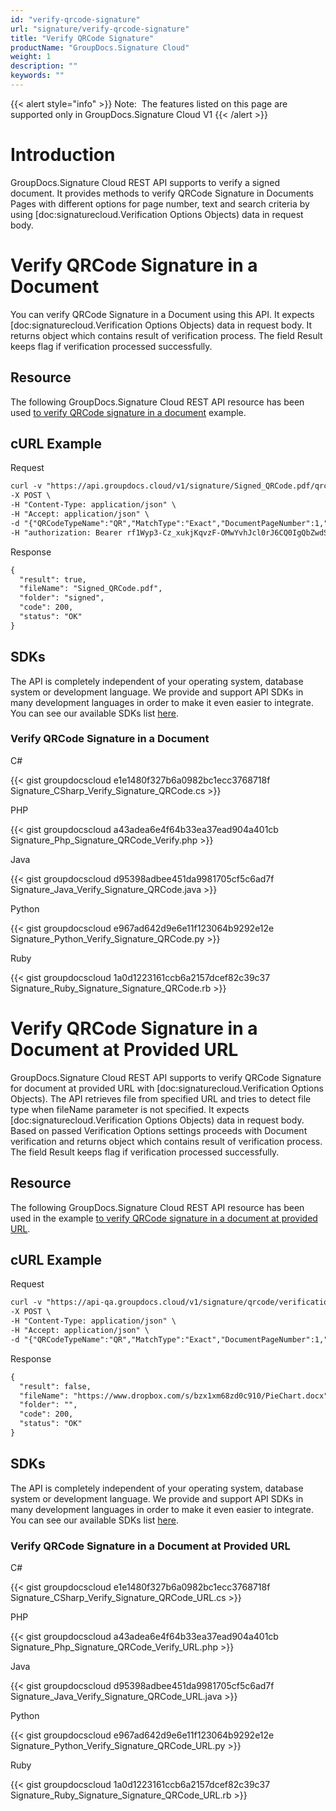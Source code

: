 ```yaml
---
id: "verify-qrcode-signature"
url: "signature/verify-qrcode-signature"
title: "Verify QRCode Signature"
productName: "GroupDocs.Signature Cloud"
weight: 1
description: ""
keywords: ""
---
```


{{< alert style="info" >}}
Note:  The features listed on this page are supported only in GroupDocs.Signature Cloud V1
{{< /alert >}}










# Introduction #

GroupDocs.Signature Cloud REST API supports to verify a signed document. It provides methods to verify QRCode Signature in Documents Pages with different options for page number, text and search criteria by using [doc:signaturecloud.Verification Options Objects) data in request body.

# Verify QRCode Signature in a Document #

You can verify QRCode Signature in a Document using this API. It expects [doc:signaturecloud.Verification Options Objects) data in request body. It returns object which contains result of verification process. The field Result keeps flag if verification processed successfully.

## Resource ##

The following GroupDocs.Signature Cloud REST API resource has been used [to verify QRCode signature in a document](https://apireference.groupdocs.cloud/signature/#!/Verification/PostVerificationQRCode) example.

## cURL Example ##





 Request

```html 
curl -v "https://api.groupdocs.cloud/v1/signature/Signed_QRCode.pdf/qrcode/verification?Folder#signed" \
-X POST \
-H "Content-Type: application/json" \
-H "Accept: application/json" \
-d "{"QRCodeTypeName":"QR","MatchType":"Exact","DocumentPageNumber":1,"Text": "1234567890","VerifyAllPages":false,"OptionsType":"PdfVerifyQRCodeOptionsData"}" \
-H "authorization: Bearer rf1Wyp3-Cz_xukjKqvzF-OMwYvhJcl0rJ6CQ0IgQbZwdSGTKYJziBpGNeDdzGSwwXgsRLCCfPLhHJBKPv8dzqX3tGA8n8SA4tXhLdnGh-hws2gQgmCWEjF0RpzEdJA6jh6tGZyOSAa2GlTrLhuflBwjMB5-dc8JwRmI-ssOiXkO3fSRxnwWuWih24Co8-n8elsun4HxZVMqCzXepAiXBV9UBeUktV_PLclri_lTJEnDzoJRzfRyDigjb2-luODo9aX8DFseboggoCIMKDoyLPSVHnFXgs5EWV2aQ_DgRm_D6UPn2T1Gn7OAIe-T8aA7ypDCoR-wuTJdB8o7T0f2I8K-8FrXCy2Sgb8B5QPpAOcLdiBBqFxRdk8f2c67J-rSbm2WUPWK65pbLa8NGHHdIRKuiI87NmphWuKc39a_zcgEg4MnHSlDeephmStnLS8OayQObNdLQBYAmoeQeVpZRy9t9bcU"
 ```




 Response

```html 
{
  "result": true,
  "fileName": "Signed_QRCode.pdf",
  "folder": "signed",
  "code": 200,
  "status": "OK"
}
 ```






## SDKs ##

The API is completely independent of your operating system, database system or development language. We provide and support API SDKs in many development languages in order to make it even easier to integrate. You can see our available SDKs list [here](https://github.com/groupdocs-signature-cloud).

### Verify QRCode Signature in a Document ###





 C#




{{< gist groupdocscloud e1e1480f327b6a0982bc1ecc3768718f Signature_CSharp_Verify_Signature_QRCode.cs >}}







 PHP




{{< gist groupdocscloud a43adea6e4f64b33ea37ead904a401cb Signature_Php_Signature_QRCode_Verify.php >}}







 Java




{{< gist groupdocscloud d95398adbee451da9981705cf5c6ad7f Signature_Java_Verify_Signature_QRCode.java >}}







 Python




{{< gist groupdocscloud e967ad642d9e6e11f123064b9292e12e Signature_Python_Verify_Signature_QRCode.py >}}







 Ruby




{{< gist groupdocscloud 1a0d1223161ccb6a2157dcef82c39c37 Signature_Ruby_Signature_Signature_QRCode.rb >}}









# Verify QRCode Signature in a Document at Provided URL #

GroupDocs.Signature Cloud REST API supports to verify QRCode Signature for document at provided URL with [doc:signaturecloud.Verification Options Objects). The API retrieves file from specified URL and tries to detect file type when fileName parameter is not specified. It expects [doc:signaturecloud.Verification Options Objects)  data in request body. Based on passed Verification Options settings proceeds with Document verification and returns object which contains result of verification process. The field Result keeps flag if verification processed successfully.

## Resource ##

The following GroupDocs.Signature Cloud REST API resource has been used in the example [to verify QRCode signature in a document at provided URL](https://apireference.groupdocs.cloud/signature/#!/Verification/PostVerificationQRCodeFromUrl).

## cURL Example ##





 Request

```html 
curl -v "https://api-qa.groupdocs.cloud/v1/signature/qrcode/verification?url#https%3A%2F%2Fwww.dropbox.com%2Fs%2Fbzx1xm68zd0c910%2FPieChart.docx" \
-X POST \
-H "Content-Type: application/json" \
-H "Accept: application/json" \
-d "{"QRCodeTypeName":"QR","MatchType":"Exact","DocumentPageNumber":1,"Text":"12345678","VerifyAllPages":true,"OptionsType":"WordsVerifyQRCodeOptionsData"}" -H "authorization: Bearer ku1wBVYory9t4m9MOW0VuEKbyT4GYUZy8hTXpirhs6ECV_3dQhlbwLHn8ffsX650Syt0hDq2vXZNia70T1NY0jG32h_LUxQoRrVQMvV88P5Y0EbmBinPsmEAuqFHCR2ahhWJqZhidpXU7tP_PHh5IXuZ-cmmW1VUARtj73oE-B4gyD8WEJ1i0CgEM8-Do2843TpCgueqczRgCikeKy8ftSjhgNr2HfYGIc8Fjn152yE3o-wi2VvYwRmEquF28di-zDCxVcZa742ENp9d5GLs1obG8Y-pf-FwQDFcvj-XreWt9U1_dNbTaRiREsrliisAxFAM7qUG1zRZpNISX_kEYC6NqaLlebMIAd5-WHL_PeK2reld-DMURVsniqsgHSxNRnQpmxoJ-YVeQQeN7ZoMBrI4G3zWMeRrUwWR2UmS4jfBlckpfCjkvGZ7ydbzWp3qkLmE3Ns95uf1ccJuvESN9yWkUmg"
 ```




 Response

```html 
{
  "result": false,
  "fileName": "https://www.dropbox.com/s/bzx1xm68zd0c910/PieChart.docx",
  "folder": "",
  "code": 200,
  "status": "OK"
}
 ```






## SDKs ##

The API is completely independent of your operating system, database system or development language. We provide and support API SDKs in many development languages in order to make it even easier to integrate. You can see our available SDKs list [here](https://github.com/groupdocs-signature-cloud).

### Verify QRCode Signature in a Document at Provided URL ###





 C#




{{< gist groupdocscloud e1e1480f327b6a0982bc1ecc3768718f Signature_CSharp_Verify_Signature_QRCode_URL.cs >}}







 PHP




{{< gist groupdocscloud a43adea6e4f64b33ea37ead904a401cb Signature_Php_Signature_QRCode_Verify_URL.php >}}







 Java




{{< gist groupdocscloud d95398adbee451da9981705cf5c6ad7f Signature_Java_Verify_Signature_QRCode_URL.java >}}







 Python




{{< gist groupdocscloud e967ad642d9e6e11f123064b9292e12e Signature_Python_Verify_Signature_QRCode_URL.py >}}







 Ruby




{{< gist groupdocscloud 1a0d1223161ccb6a2157dcef82c39c37 Signature_Ruby_Signature_Signature_QRCode_URL.rb >}}







